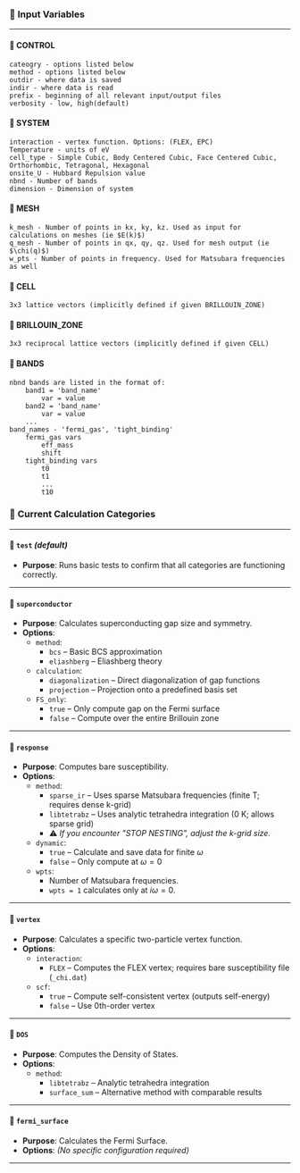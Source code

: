 ### 🔹 **Input Variables**

---
#### 🔸 CONTROL
    cateogry - options listed below
    method - options listed below
    outdir - where data is saved
    indir - where data is read
    prefix - beginning of all relevant input/output files
    verbosity - low, high(default)

#### 🔸 SYSTEM
    interaction - vertex function. Options: (FLEX, EPC)
    Temperature - units of eV
    cell_type - Simple Cubic, Body Centered Cubic, Face Centered Cubic, Orthorhombic, Tetragonal, Hexagonal
    onsite_U - Hubbard Repulsion value
    nbnd - Number of bands
    dimension - Dimension of system

#### 🔸 MESH
    k_mesh - Number of points in kx, ky, kz. Used as input for calculations on meshes (ie $E(k)$)
    q_mesh - Number of points in qx, qy, qz. Used for mesh output (ie $\chi(q)$)
    w_pts - Number of points in frequency. Used for Matsubara frequencies as well

#### 🔸 CELL
    3x3 lattice vectors (implicitly defined if given BRILLOUIN_ZONE)

#### 🔸 BRILLOUIN_ZONE
    3x3 reciprocal lattice vectors (implicitly defined if given CELL)

#### 🔸 BANDS
    nbnd bands are listed in the format of:
        band1 = 'band_name'
            var = value
        band2 = 'band_name'
            var = value
        ...
    band_names - 'fermi_gas', 'tight_binding'
        fermi_gas vars
            eff_mass
            shift
        tight_binding vars
            t0
            t1
            ...
            t10

### 🔹 **Current Calculation Categories**

---

#### 🔸 `test` *(default)*
- **Purpose**: Runs basic tests to confirm that all categories are functioning correctly.

---

#### 🔸 `superconductor`
- **Purpose**: Calculates superconducting gap size and symmetry.
- **Options**:
  - `method`:  
    - `bcs` – Basic BCS approximation  
    - `eliashberg` – Eliashberg theory
  - `calculation`:  
    - `diagonalization` – Direct diagonalization of gap functions  
    - `projection` – Projection onto a predefined basis set
  - `FS_only`:  
    - `true` – Only compute gap on the Fermi surface  
    - `false` – Compute over the entire Brillouin zone

---

#### 🔸 `response`
- **Purpose**: Computes bare susceptibility.
- **Options**:
  - `method`:  
    - `sparse_ir` – Uses sparse Matsubara frequencies (finite T; requires dense k-grid)  
    - `libtetrabz` – Uses analytic tetrahedra integration (0 K; allows sparse grid)  
    - ⚠️ *If you encounter "STOP NESTING", adjust the k-grid size.*
  - `dynamic`:  
    - `true` – Calculate and save data for finite $\omega$  
    - `false` – Only compute at $\omega = 0$
  - `wpts`:  
    - Number of Matsubara frequencies.  
    - `wpts = 1` calculates only at $i\omega = 0$.

---

#### 🔸 `vertex`
- **Purpose**: Calculates a specific two-particle vertex function.
- **Options**:
  - `interaction`:  
    - `FLEX` – Computes the FLEX vertex; requires bare susceptibility file (`_chi.dat`)
  - `scf`:  
    - `true` – Compute self-consistent vertex (outputs self-energy)  
    - `false` – Use 0th-order vertex

---

#### 🔸 `DOS`
- **Purpose**: Computes the Density of States.
- **Options**:
  - `method`:  
    - `libtetrabz` – Analytic tetrahedra integration  
    - `surface_sum` – Alternative method with comparable results

---

#### 🔸 `fermi_surface`
- **Purpose**: Calculates the Fermi Surface.  
- **Options**: *(No specific configuration required)*

---
